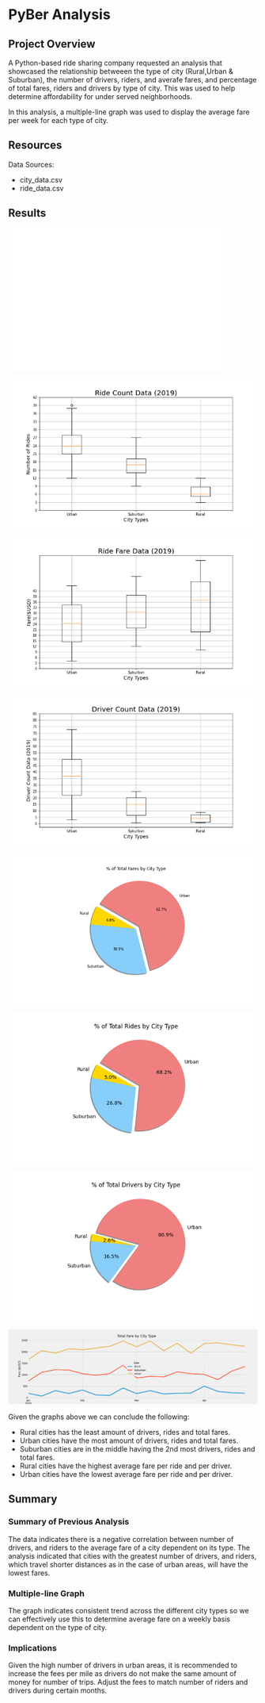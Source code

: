 # PyBer Analysis

## Project Overview

A Python-based ride sharing company requested an analysis that showcased the relationship betweeen the type of city (Rural,Urban & Suburban), the number of drivers, riders, and averafe fares, and percentage of total fares, riders and drivers by type of city. This was used to help determine affordability for under served neighborhoods. 

In this analysis, a multiple-line graph was used to display the average fare per week for each type of city.


## Resources
Data Sources: 
- city_data.csv
- ride_data.csv


## Results

![Avg Fare Bubble Chart](analysis/Fig1.png)

![Ride Count Box and Whisker Plot](analysis/Fig2.png)

![Ride Fare Box and Whisker Plot](analysis/Fig3.png)

![Driver Count Box and Whisker Plot](analysis/Fig4.png)

![Total Fares Pie Chart](analysis/Fig5.png)

![Total Rides Pie Chart](analysis/Fig6.png)

![Total Drivers Pie Chart](analysis/Fig7.png)

![Total Fare Multiple Line Graph](analysis/PyBer_fare_summary.png)

Given the graphs above we can conclude the following: 

  - Rural cities has the least amount of drivers, rides and total fares.
  - Urban cities have the most amount of drivers, rides and total fares.
  - Suburban cities are in the middle having the 2nd most drivers, rides and total fares.
  - Rural cities have the highest average fare per ride and per driver.
  - Urban cities have the lowest average fare per ride and per driver.

## Summary

### Summary of Previous Analysis

The data indicates there is a negative correlation between number of drivers, and riders to the average fare of a city dependent on its type. 
The analysis indicated that cities with the greatest number of drivers, and riders, which travel shorter distances as in the case of urban areas, will have the lowest fares. 

### Multiple-line Graph   

The graph indicates consistent trend across the different city types so we can effectively use this to determine average fare on a weekly basis dependent on the type of city.

### Implications 

Given the high number of drivers in urban areas, it is recommended to increase the fees per mile as drivers do not make the same amount of money for number of trips.
Adjust the fees to match number of riders and drivers during certain months.
